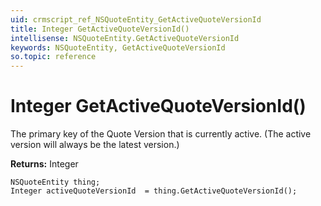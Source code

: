 ```yaml
---
uid: crmscript_ref_NSQuoteEntity_GetActiveQuoteVersionId
title: Integer GetActiveQuoteVersionId()
intellisense: NSQuoteEntity.GetActiveQuoteVersionId
keywords: NSQuoteEntity, GetActiveQuoteVersionId
so.topic: reference
---
```


# Integer GetActiveQuoteVersionId()

The primary key of the Quote Version that is currently active. (The active version will always be the latest version.)

**Returns:** Integer

```crmscript
NSQuoteEntity thing;
Integer activeQuoteVersionId  = thing.GetActiveQuoteVersionId();
```

